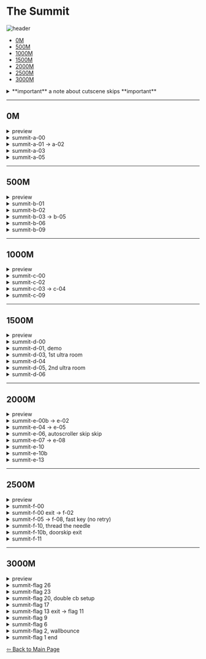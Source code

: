  # The Summit
  ![header](https://github.com/koralreeef/cuedump-anypercent/blob/main/pngs/ch7header.png)
 
   - [0M](#0m)
   - [500M](#500m)
   - [1000M](#1000m)
   - [1500M](#1500m)
   - [2000M](#2000m)
   - [2500M](#2500m)
   - [3000M](#3000m)
  <details>
   <summary> **important** a note about cutscene skips **important** </summary>
      
 <img src="https://github.com/koralreeef/cuedump-anypercent/blob/main/images/cutscene0.webp" width="384" height="216"/>
 <img src="https://github.com/koralreeef/cuedump-anypercent/blob/main/images/cutscene500.webp" width="384" height="216"/>
 <img src="https://github.com/koralreeef/cuedump-anypercent/blob/main/images/cutscene1k.webp" width="384" height="216"/>
 <img src="https://github.com/koralreeef/cuedump-anypercent/blob/main/images/cutscene1.5k.webp" width="384" height="216"/>
 <img src="https://github.com/koralreeef/cuedump-anypercent/blob/main/images/cutscene2k.webp" width="384" height="216"/>
 <img src="https://github.com/koralreeef/cuedump-anypercent/blob/main/images/cutscene2.5k.webp" width="384" height="216"/>
   
   In timing these cutscene skips to be fast as possible, here are some cues to count before the exact point of skipping cutscene.
   \
   0m: after facing **left 4 times** , facing northeast.
   \
   500m and 1500m: after facing **left 6 times** , facing northeast.
   \
   1000m and 2000m: after facing **left 5 times**, facing towards the player/south-east.
   \
   2500m: facing **left 5 times** , west. 
 </details>
 
----
## 0M
 <details>
     <summary>preview</summary>
 <img src="https://github.com/koralreeef/cuedump-anypercent/blob/main/images/0m1.webp" width="384" height="216"/>
 <img src="https://github.com/koralreeef/cuedump-anypercent/blob/main/images/0m2.webp" width="384" height="216"/>
 <img src="https://github.com/koralreeef/cuedump-anypercent/blob/main/images/0m3.webp" width="384" height="216"/>
 <img src="https://github.com/koralreeef/cuedump-anypercent/blob/main/images/0m4.webp" width="384" height="216"/>
 </details>

   <details>
      <summary>summit-a-00</summary>
      
   ![gif](https://github.com/koralreeef/cuedump-anypercent/blob/main/images/0m1.webp)
   \
   The main thing to watch for when doing the upright > right dashes here is to wait a tiny bit after the inital upright to get more height out of your dash. Also make sure you're holding jump the entire time.
 </details>
 
   <details>
      <summary>summit-a-01 -> a-02</summary>
      
   ![gif](https://github.com/koralreeef/cuedump-anypercent/blob/main/images/0m2.webp)
   \
   ![cue](https://cdn.discordapp.com/attachments/293555577991200770/780302772582481931/unknown.png)
   \
   Land on the leftmost side of the platform, short hyper into the screen and hold jump, and buffer the upright dash to get the spring hit.
 </details>
 
  <details>
      <summary>summit-a-03</summary>
      
   ![gif](https://github.com/koralreeef/cuedump-anypercent/blob/main/images/0m3.webp)
   \
   Hit the spring on the top half and buffer your upright to pass over the spinners.
 </details>
 
  </details>
 
  <details>
      <summary>summit-a-05</summary>
      
   ![gif](https://github.com/koralreeef/cuedump-anypercent/blob/main/images/0m4.webp)
   \
   ![cue](https://cdn.discordapp.com/attachments/293555577991200770/780302907731869707/unknown.png)
   ![cue](https://cdn.discordapp.com/attachments/293555577991200770/780303042813755422/unknown.png)
   \
   After collecting the second dash crystal, do a right dash > neutral wallbounce. Buffer the upright > right dashes once Madeline is lined up with the spikes (left cue). After the right dash, hold left once you pass the spring pillar. (right cue)
 </details>

----
## 500M
 <details>
     <summary>preview</summary>
 <img src="https://github.com/koralreeef/cuedump-anypercent/blob/main/images/500m1.webp" width="384" height="216"/>
 <img src="https://github.com/koralreeef/cuedump-anypercent/blob/main/images/500m2.webp" width="384" height="216"/>
 <img src="https://github.com/koralreeef/cuedump-anypercent/blob/main/images/500m3.webp" width="384" height="216"/>
 <img src="https://github.com/koralreeef/cuedump-anypercent/blob/main/images/500m4.webp" width="384" height="216"/>
 <img src="https://github.com/koralreeef/cuedump-anypercent/blob/main/images/500m5.webp" width="384" height="216"/>
 </details>

  <details>
      <summary>summit-b-01</summary>
      
   ![gif](https://github.com/koralreeef/cuedump-anypercent/blob/main/images/500m1.webp)
   \
   ![cue](https://cdn.discordapp.com/attachments/293555577991200770/780303196195127316/unknown.png)
   ![cue](https://cdn.discordapp.com/attachments/293555577991200770/780303303602339840/unknown.png)
   \
   Wavedash and right > up dash at the left cue. Downright > downleft dash at the right cue. Make sure if you use these cues to NOT buffer the dashes.
 </details>
 
   <details>
      <summary>summit-b-02</summary>
      
   ![gif](https://github.com/koralreeef/cuedump-anypercent/blob/main/images/500m2.webp)
   \
   ![cue](https://cdn.discordapp.com/attachments/293555577991200770/780303423462440980/unknown.png)
   \
   Before Madeline passes this line, do a upright > up dash to setup the wallbounce. Do NOT buffer these dashes either.
 </details>
 
   <details>
      <summary>summit-b-03 -> b-05</summary>
      
   ![gif](https://github.com/koralreeef/cuedump-anypercent/blob/main/images/500m3.webp)
   \
   ![cue](https://cdn.discordapp.com/attachments/293555577991200770/780303831408967680/unknown.png)
   ![cue](https://cdn.discordapp.com/attachments/293555577991200770/780498911096995871/unknown.png)
   \
   To get the reverse super off the traffic block, make sure to start it once the traffic block has come halfway up from its startion position. For grabbing the first coin, hold right until Madeline passes this corner (left cue), and hold left after Madeline passes this background line. (right cue)
 </details>
 
   <details>
      <summary>summit-b-06</summary>
      
   ![gif](https://github.com/koralreeef/cuedump-anypercent/blob/main/images/500m4.webp)
   \
   An alternate to the upright > right exit from b-05, dashjump off the platform before entering b-06 to match the other strat. To extend the super, try to hold right after hitting your dash button to ensure you get the dash back.
 </details>
 
   <details>
      <summary>summit-b-09</summary>
      
   ![gif](https://github.com/koralreeef/cuedump-anypercent/blob/main/images/500m5.webp)
   \
   ![cue](https://cdn.discordapp.com/attachments/293555577991200770/780303951638560828/unknown.png)
   \
   After badeline throws you, hold left until madeline is lined up with this background object. Once lined up, do unbuffered left > upleft dashes and buffer the cornerkick. After badeline throws you again, buffer the up > upright dashes and climbjump on each of the platform and traffic block to reach the wall in time.
 </details>

----
## 1000M
 <details>
     <summary>preview</summary>
 <img src="https://github.com/koralreeef/cuedump-anypercent/blob/main/images/1000m1.webp" width="384" height="216"/>
 <img src="https://github.com/koralreeef/cuedump-anypercent/blob/main/images/1000m2.webp" width="384" height="216"/>
 <img src="https://github.com/koralreeef/cuedump-anypercent/blob/main/images/1000m3.webp" width="384" height="216"/>
 <img src="https://github.com/koralreeef/cuedump-anypercent/blob/main/images/1000m4.webp" width="384" height="216"/>
 </details>

   <details>
      <summary>summit-c-00</summary>
      
   ![gif](https://github.com/koralreeef/cuedump-anypercent/blob/main/images/1000m1.webp)
   \
   ![cue](https://cdn.discordapp.com/attachments/293555577991200770/780501300030210048/unknown.png)
   \
   Start the room with a max height super and upright > right dashes. Make sure Madeline is around this height before doing the demo, otherwise she will die on the other side of the dream block.
 </details>
 
   <details>
      <summary>summit-c-02</summary>
      
   ![gif](https://github.com/koralreeef/cuedump-anypercent/blob/main/images/1000m2.webp)
   \
   ![cue](https://cdn.discordapp.com/attachments/293555577991200770/780508509699178506/unknown.png)
   \
   Hit the top half of the spring, hold right and jump to kick away from the coin block. Keep holding jump until Madeline passes this corner, then demodash > updash.
 </details>
 
   <details>
      <summary>summit-c-03 -> c-04</summary>
      
   ![gif](https://github.com/koralreeef/cuedump-anypercent/blob/main/images/1000m3.webp)
   \
   ![cue](https://cdn.discordapp.com/attachments/293555577991200770/780509237842673674/unknown.png)
   \
   Be above this tile in the background and buffer the jump when leaving the dreamblock to not die.
   \
   ![cue](https://cdn.discordapp.com/attachments/293555577991200770/780304415227117588/unknown.png)
   \
   For exiting the room, don't jump until this door, then upright dash after transition to get a cb.
 </details>
 
   <details>
      <summary>summit-c-09</summary>
      
   ![gif](https://github.com/koralreeef/cuedump-anypercent/blob/main/images/1000m4.webp)
   \
   The trick to this dream hyper is to buffer it. Sometimes you can get away with not buffering, but it's much safer to go early than late.
 </details>
 
 ----
## 1500M
 <details>
     <summary>preview</summary>
 <img src="https://github.com/koralreeef/cuedump-anypercent/blob/main/images/1500m1.webp" width="384" height="216"/>
 <img src="https://github.com/koralreeef/cuedump-anypercent/blob/main/images/1500m2.webp" width="384" height="216"/>
 <img src="https://github.com/koralreeef/cuedump-anypercent/blob/main/images/1500m3.webp" width="384" height="216"/>
 <img src="https://github.com/koralreeef/cuedump-anypercent/blob/main/images/1500m4.webp" width="384" height="216"/>
 <img src="https://github.com/koralreeef/cuedump-anypercent/blob/main/images/1500m5.webp" width="384" height="216"/>
 <img src="https://github.com/koralreeef/cuedump-anypercent/blob/main/images/1500m6.webp" width="384" height="216"/>
 </details>

   <details>
      <summary>summit-d-00</summary>
      
   ![gif](https://github.com/koralreeef/cuedump-anypercent/blob/main/images/1500m1.webp)
   \
   ![cue](https://cdn.discordapp.com/attachments/293555577991200770/780510703001403442/unknown.png)
   \
   Dashjump on entry and line yourself with this line of the window. Don't buffer any of the dashes shown in the gif to get the cornerkick.
 </details>
 
   <details>
      <summary>summit-d-01, demo</summary>
      
   ![gif](https://github.com/koralreeef/cuedump-anypercent/blob/main/images/1500m2.webp)
   \
   ![cue](https://cdn.discordapp.com/attachments/293555577991200770/780304716591530004/unknown.png)
   \
   Reverse wavedash and hold jump on entry, and demo at this inner square of the background. After the up > right dashes, walk for just a tiny bit before doing the next set of dashes to not fall through the last platform.
 </details>
 
   <details>
      <summary>summit-d-03, 1st ultra room</summary>
      
   ![gif](https://github.com/koralreeef/cuedump-anypercent/blob/main/images/1500m3.webp)
   \
   ![cue](https://cdn.discordapp.com/attachments/293555577991200770/780398721833762816/unknown.png)
   \
   After the extended hyper at the start, do two upright dashes and hyper immediately when you land. hold jump and ultra at this cue.
 </details>
 
   <details>
      <summary>summit-d-04</summary>
      
   ![gif](https://github.com/koralreeef/cuedump-anypercent/blob/main/images/1500m4.webp)
   \
   Hold downright through transition and let go of right after transition. This sets up the wavedash and wallbounce into the next room.
 </details>
 
   <details>
      <summary>summit-d-05, 2nd ultra room</summary>
      
   ![gif](https://github.com/koralreeef/cuedump-anypercent/blob/main/images/1500m5.webp)
   \
   ![cue](https://cdn.discordapp.com/attachments/293555577991200770/780306311623475220/unknown.png)
   \
   An important thing here is to not buffer the first jump for the second ultra. You'll notice the difference in speed with an unbuffered jump > ultra and vice versa. Use the window as a cue to do the upright dashes. For the 2nd half of the room, you need to almost buffer every input because of how strict the cycle is. Make sure to get a bit of height on the hyper before doing the 2nd half.
 </details>
 
   <details>
      <summary>summit-d-06</summary>
      
   ![gif](https://github.com/koralreeef/cuedump-anypercent/blob/main/images/1500m6.webp)
   \
   ![cue](https://cdn.discordapp.com/attachments/293555577991200770/780306560143720498/unknown.png)
   \
   You can buffer the first set of dashes here but not anything else. After the second set of dashes, be on the left of this cue before the dash + jump.
 </details>
 
 ----
## 2000M
 <details>
     <summary>preview</summary>
 <img src="https://github.com/koralreeef/cuedump-anypercent/blob/main/images/2000m1.webp" width="384" height="216"/>
 <img src="https://github.com/koralreeef/cuedump-anypercent/blob/main/images/2000m2.webp" width="384" height="216"/>
 <img src="https://github.com/koralreeef/cuedump-anypercent/blob/main/images/2000m3.webp" width="384" height="216"/>
 <img src="https://github.com/koralreeef/cuedump-anypercent/blob/main/images/2000m4.webp" width="384" height="216"/>
 <img src="https://github.com/koralreeef/cuedump-anypercent/blob/main/images/2000m5.webp" width="384" height="216"/>
 <img src="https://github.com/koralreeef/cuedump-anypercent/blob/main/images/2000m6.webp" width="384" height="216"/>
 <img src="https://github.com/koralreeef/cuedump-anypercent/blob/main/images/2000m7.webp" width="384" height="216"/>
 </details>

   <details>
      <summary>summit-e-00b -> e-02</summary>
      
   ![gif](https://github.com/koralreeef/cuedump-anypercent/blob/main/images/2000m1.webp)
   \
   ![cue](https://cdn.discordapp.com/attachments/293555577991200770/780306820924309524/unknown.png)
   \
   To not bonk on this wallbounce, line yourself with this corner.
 </details>

   <details>
      <summary>summit-e-04 -> e-05</summary>
      
   ![gif](https://github.com/koralreeef/cuedump-anypercent/blob/main/images/2000m2.webp)
   \
   ![cue](https://cdn.discordapp.com/attachments/293555577991200770/780306954954342421/unknown.png)
   \
   Buffer the up > right demodash to enter the screen and delay the downright dash to not die to the snowball. Go neutral after climbjumping to the top of the pillar to setup the ultras. When you demohyper off of this platform, be around the middle part to not bonk on the overhang.
 </details>
 
   <details>
      <summary>summit-e-06, autoscroller skip skip</summary>
      
   ![gif](https://github.com/koralreeef/cuedump-anypercent/blob/main/images/2000m3.webp)
   \
   For fast movement off the block, upright > buffered demohyper works. 
   \
   ![cue](https://cdn.discordapp.com/attachments/293555577991200770/780307213574209566/unknown.png)
   \
   Climbjump from the top of the walls and follow these two cues of when to dash. For the demo, be careful to not plink jump+demo at the same time, since you'll die.
   \
   ![cue](https://cdn.discordapp.com/attachments/293555577991200770/780307402481205248/unknown.png)
   \
   To line up the diagonal dash for the wallkick, use this background corner as a cue.
   \

 </details>
 
   <details>
      <summary>summit-e-07 -> e-08</summary>
      
   ![gif](https://github.com/koralreeef/cuedump-anypercent/blob/main/images/2000m4.webp)
   \
   ![cue](https://cdn.discordapp.com/attachments/293555577991200770/780518634027089980/unknown.png)
   \
   Do a max height wallbounce and hold right after transition to line up the cornerkick. Be under the block to get this cornerkick.
 </details>
 
   <details>
      <summary>summit-e-10</summary>
      
   ![gif](https://github.com/koralreeef/cuedump-anypercent/blob/main/images/2000m5.webp)
   \
   ![cue](https://cdn.discordapp.com/attachments/293555577991200770/780307824609722408/unknown.png)
   \
   Hold jump after the wavedash and buffer the upright > demohyper after Madeline passes this line of spinners.
 </details>
 
   <details>
      <summary>summit-e-10b</summary>
      
   ![gif](https://github.com/koralreeef/cuedump-anypercent/blob/main/images/2000m6.webp)
   \
   ![cue](https://cdn.discordapp.com/attachments/293555577991200770/780307976195407902/unknown.png)
   \
   Hit the top part of the spring and upleft dash at this branch spot to get a cornerkick. Once Madeline passes this diamond in the background, jump off and right dash. Hold right if you hit the corner to get a clean landing.
 </details>
 
   <details>
      <summary>summit-e-13</summary>
      
   ![gif](https://github.com/koralreeef/cuedump-anypercent/blob/main/images/2000m7.webp)
   \
   After the badeline throw, set up the demo with a buffered upright > demo right.
 </details>
 
----
## 2500M
 <details>
     <summary>preview</summary>
 <img src="https://github.com/koralreeef/cuedump-anypercent/blob/main/images/2500m1.webp" width="384" height="216"/>
 <img src="https://github.com/koralreeef/cuedump-anypercent/blob/main/images/2500m2.webp" width="384" height="216"/>
 <img src="https://github.com/koralreeef/cuedump-anypercent/blob/main/images/2500m3.webp" width="384" height="216"/>
 <img src="https://github.com/koralreeef/cuedump-anypercent/blob/main/images/2500m4.webp" width="384" height="216"/>
 <img src="https://github.com/koralreeef/cuedump-anypercent/blob/main/images/2500m5.webp" width="384" height="216"/>
 <img src="https://github.com/koralreeef/cuedump-anypercent/blob/main/images/2500m6.webp" width="384" height="216"/>
 </details>

   <details>
      <summary>summit-f-00</summary>
      
   ![gif](https://github.com/koralreeef/cuedump-anypercent/blob/main/images/2500m1.webp)
   \
   ![cue](https://cdn.discordapp.com/attachments/293555577991200770/780308094126260224/unknown.png)
   \
   When going for the cb, remember to take your time and wait until you have enough height to cb. For the second upright dash, be within the spikes here to not die. It's also important here to wait and not rush it.
 </details>
 
   <details>
      <summary>summit-f-00 exit -> f-02</summary>
      
   ![gif](https://github.com/koralreeef/cuedump-anypercent/blob/main/images/2500m2.webp)
   \
   ![cue](https://cdn.discordapp.com/attachments/293555577991200770/780308216071847986/unknown.png)
   \
   When exiting f-00, do a right dash under the 2nd door that closes to set up the hyper bhop > cb for the next room. When on the dash block, do a short hyper > buffer upright to get a guaranteed cornerglide.
 </details>
 
   <details>
      <summary>summit-f-05 -> f-08, fast key (no retry)</summary>
      
   ![gif](https://github.com/koralreeef/cuedump-anypercent/blob/main/images/2500m3.webp)
   \
   ![cue](https://cdn.discordapp.com/attachments/293555577991200770/780308520763129867/unknown.png)
   \
   To get the bubble wallbounce, be on the right side of this background line and buffer the wallbounce during transition. You only need to hold right as you perform the wallbounce. Hyper into the key and try hugging the left side of the crumble block hole to land the downleft dash. This downleft dash can be made easier with hugging the left side but it takes a bit of feel to get used to. Do two downleft dashes after clearing the small space and one downright dash to make the cycle.
 </details>
 
   <details>
      <summary>summit-f-10, thread the needle</summary>
      
   ![gif](https://github.com/koralreeef/cuedump-anypercent/blob/main/images/2500m4.webp)
   \
   ![cue](https://cdn.discordapp.com/attachments/293555577991200770/780523855034318848/unknown.png)
   \
   Hyper bhop to enter the room, and jump + wavedash while holding jump. Upright dash on this cue to thread the needle. You can also diag demo to make the exit a bit easier.
 </details>
 
   <details>
      <summary>summit-f-10b, doorskip exit</summary>
      
   ![gif](https://github.com/koralreeef/cuedump-anypercent/blob/main/images/2500m5.webp)
   \
   ![cue](https://cdn.discordapp.com/attachments/293555577991200770/780309617380556800/unknown.png)
   \
   Try to be below or on this background object, then upright dash, demo, and buffer the updash + wallbounce.
 </details>
 
   <details>
      <summary>summit-f-11</summary>
      
   ![gif](https://github.com/koralreeef/cuedump-anypercent/blob/main/images/2500m6.webp)
   \
   ![cue](https://cdn.discordapp.com/attachments/293555577991200770/780310432815775785/unknown.png)
   \
   Set up the wallbounce with a wavedash, upleft and one climbjump. When going for the walljump off the dashblock to carry upwards momentum, fulljump at this point and dash at the peak of your jump.
 </details>
 
 -----
## 3000M
 <details>
     <summary>preview</summary>
 <img src="https://github.com/koralreeef/cuedump-anypercent/blob/main/images/3000m1.webp" width="384" height="216"/>
 <img src="https://github.com/koralreeef/cuedump-anypercent/blob/main/images/3000m2.webp" width="384" height="216"/>
 <img src="https://github.com/koralreeef/cuedump-anypercent/blob/main/images/3000m9.webp" width="384" height="216"/>
 <img src="https://github.com/koralreeef/cuedump-anypercent/blob/main/images/3000m3.webp" width="384" height="216"/>
 <img src="https://github.com/koralreeef/cuedump-anypercent/blob/main/images/3000m4.webp" width="384" height="216"/>
 <img src="https://github.com/koralreeef/cuedump-anypercent/blob/main/images/3000m5.webp" width="384" height="216"/>
 <img src="https://github.com/koralreeef/cuedump-anypercent/blob/main/images/3000m6.webp" width="384" height="216"/>
 <img src="https://github.com/koralreeef/cuedump-anypercent/blob/main/images/3000m7.webp" width="384" height="216"/>
 <img src="https://github.com/koralreeef/cuedump-anypercent/blob/main/images/3000m8.webp" width="384" height="216"/>
 </details>

   <details>
      <summary>summit-flag 26</summary>
      
   ![gif](https://github.com/koralreeef/cuedump-anypercent/blob/main/images/3000m1.webp)
   \
   ![cue](https://cdn.discordapp.com/attachments/293555577991200770/780311008791101440/unknown.png)
   \
   Follow the dash order in the gif in order to get Madeline to the spot in the cue. You want to clip the crystal with your upright dash to have two right dashes to flag 25.
 </details>
 
   <details>
      <summary>summit-flag 23</summary>
      
   ![gif](https://github.com/koralreeef/cuedump-anypercent/blob/main/images/3000m2.webp)
   \
   ![cue](https://cdn.discordapp.com/attachments/293555577991200770/780401932215910450/unknown.png)
   \
   Extended hyper and go neutral after passing this point. From here, you can either do the two climbjumps + wallbounce or the double wallbounce strat.
 </details>
 
   <details>
      <summary>summit-flag 20, double cb setup</summary>
      
   ![gif](https://github.com/koralreeef/cuedump-anypercent/blob/main/images/3000m9.webp)
   \
   Set up the double cb on this flag by neutral wallbouncing on the lower left wall.
 </details>
 
   <details>
      <summary>summit-flag 17</summary>
      
   ![gif](https://github.com/koralreeef/cuedump-anypercent/blob/main/images/3000m3.webp)
   \
   ![cue](https://cdn.discordapp.com/attachments/293555577991200770/780311784509669436/unknown.png)
   \
   To keep your two dashes after this dash crystal, stop fastfalling after this point and upright dash into the crystal.
 </details>

   <details>
      <summary>summit-flag 13 exit -> flag 11</summary>
      
   ![gif](https://github.com/koralreeef/cuedump-anypercent/blob/main/images/3000m4.webp)
   \
   ![cue](https://cdn.discordapp.com/attachments/293555577991200770/780312160194002964/unknown.png)
   \
  Hit the upper half of the spring and buffer your upleft > up dashes after you pass this background cue. For flag 12, buffer each first dash when grabbing a crystal to get more height before going for the up > upright after the second crystal.
 </details>
 
   <details>
      <summary>summit-flag 9</summary>
      
   ![gif](https://github.com/koralreeef/cuedump-anypercent/blob/main/images/3000m5.webp)
   \
   ![cue](https://cdn.discordapp.com/attachments/293555577991200770/780312296534310922/unknown.png)
   \
   For this flag entry, upleft dash when Madeline is lined up with these spinners, and super on landing. Be careful not to buffer any dash on this flag.
 </details>
 
   <details>
      <summary>summit-flag 6</summary>
      
   ![gif](https://github.com/koralreeef/cuedump-anypercent/blob/main/images/3000m6.webp)
   \
   ![cue](https://cdn.discordapp.com/attachments/293555577991200770/780528504017780756/unknown.png)
   \
   
   To get the up > dash down on the upper cloud, hold up after you reach this point in the foreground cloud.
 </details>
 
   <details>
      <summary>summit-flag 2, wallbounce</summary>
      
   ![gif](https://github.com/koralreeef/cuedump-anypercent/blob/main/images/3000m7.webp)
   \
   When going for this wallbounce, you want to neutral wallbounce then tap right very lightly before going for it.
 </details>
 
   <details>
      <summary>summit-flag 1 end</summary>
      
   ![gif](https://github.com/koralreeef/cuedump-anypercent/blob/main/images/3000m8.webp)
   \
   After the wallbounce, right > buffered up + upright dashes. After the next up + upright dashes, do a max height jump and upright > min jump super to set up the next series of dashes.
 </details>

[⇦ Back to Main Page](https://github.com/koralreeef/anypercent-cuecollection)
